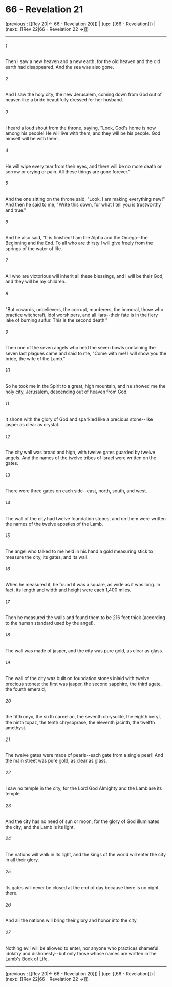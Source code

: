 # 66 - Revelation 21

(previous:: [[Rev 20|← 66 - Revelation 20]]) | (up:: [[66 - Revelation]]) | (next:: [[Rev 22|66 - Revelation 22 →]])

***


###### 1 
Then I saw a new heaven and a new earth, for the old heaven and the old earth had disappeared. And the sea was also gone. 

###### 2 
And I saw the holy city, the new Jerusalem, coming down from God out of heaven like a bride beautifully dressed for her husband. 

###### 3 
I heard a loud shout from the throne, saying, "Look, God's home is now among his people! He will live with them, and they will be his people. God himself will be with them. 

###### 4 
He will wipe every tear from their eyes, and there will be no more death or sorrow or crying or pain. All these things are gone forever." 

###### 5 
And the one sitting on the throne said, "Look, I am making everything new!" And then he said to me, "Write this down, for what I tell you is trustworthy and true." 

###### 6 
And he also said, "It is finished! I am the Alpha and the Omega--the Beginning and the End. To all who are thirsty I will give freely from the springs of the water of life. 

###### 7 
All who are victorious will inherit all these blessings, and I will be their God, and they will be my children. 

###### 8 
"But cowards, unbelievers, the corrupt, murderers, the immoral, those who practice witchcraft, idol worshipers, and all liars--their fate is in the fiery lake of burning sulfur. This is the second death." 

###### 9 
Then one of the seven angels who held the seven bowls containing the seven last plagues came and said to me, "Come with me! I will show you the bride, the wife of the Lamb." 

###### 10 
So he took me in the Spirit to a great, high mountain, and he showed me the holy city, Jerusalem, descending out of heaven from God. 

###### 11 
It shone with the glory of God and sparkled like a precious stone--like jasper as clear as crystal. 

###### 12 
The city wall was broad and high, with twelve gates guarded by twelve angels. And the names of the twelve tribes of Israel were written on the gates. 

###### 13 
There were three gates on each side--east, north, south, and west. 

###### 14 
The wall of the city had twelve foundation stones, and on them were written the names of the twelve apostles of the Lamb. 

###### 15 
The angel who talked to me held in his hand a gold measuring stick to measure the city, its gates, and its wall. 

###### 16 
When he measured it, he found it was a square, as wide as it was long. In fact, its length and width and height were each 1,400 miles. 

###### 17 
Then he measured the walls and found them to be 216 feet thick (according to the human standard used by the angel). 

###### 18 
The wall was made of jasper, and the city was pure gold, as clear as glass. 

###### 19 
The wall of the city was built on foundation stones inlaid with twelve precious stones: the first was jasper, the second sapphire, the third agate, the fourth emerald, 

###### 20 
the fifth onyx, the sixth carnelian, the seventh chrysolite, the eighth beryl, the ninth topaz, the tenth chrysoprase, the eleventh jacinth, the twelfth amethyst. 

###### 21 
The twelve gates were made of pearls--each gate from a single pearl! And the main street was pure gold, as clear as glass. 

###### 22 
I saw no temple in the city, for the Lord God Almighty and the Lamb are its temple. 

###### 23 
And the city has no need of sun or moon, for the glory of God illuminates the city, and the Lamb is its light. 

###### 24 
The nations will walk in its light, and the kings of the world will enter the city in all their glory. 

###### 25 
Its gates will never be closed at the end of day because there is no night there. 

###### 26 
And all the nations will bring their glory and honor into the city. 

###### 27 
Nothing evil will be allowed to enter, nor anyone who practices shameful idolatry and dishonesty--but only those whose names are written in the Lamb's Book of Life.

***

(previous:: [[Rev 20|← 66 - Revelation 20]]) | (up:: [[66 - Revelation]]) | (next:: [[Rev 22|66 - Revelation 22 →]])
